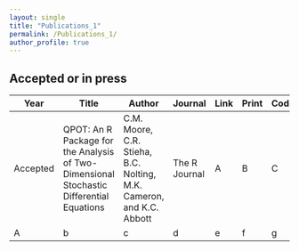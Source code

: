 ```yaml
---
layout: single
title: "Publications_1"
permalink: /Publications_1/
author_profile: true
---
```

## Accepted or in press

| **Year**  | **Title**  | **Author**  | **Journal**  | **Link**  | **Print**  | **Code**  | **Data**  | **Notes**  |
|-----------|------------|-------------|--------------|-----------|------------|-----------|-----------|------------|
| Accepted  | QPOT: An R Package for the Analysis of Two-Dimensional Stochastic Differential Equations   |  C.M. Moore, C.R. Stieha, B.C. Nolting, M.K. Cameron, and K.C. Abbott | The R Journal  |  A | B  | C  | D  | E  |
|A   |b   |c   |d   |e   |f   | g  | h  | i  |


